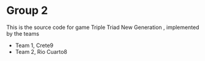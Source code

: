 Group 2
==================

This is the source code for game Triple Triad New Generation , implemented by the teams

* Team 1, Crete9
* Team 2, Rio Cuarto8